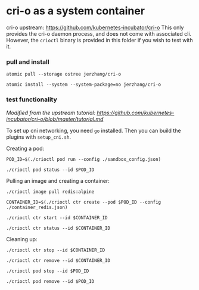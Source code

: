 # cri-o as a system container

cri-o upstream: https://github.com/kubernetes-incubator/cri-o
This only provides the cri-o daemon process, and does not come with associated cli. However, the `crioctl` binary is provided in this folder if you wish to test with it.

### pull and install

`atomic pull --storage ostree jerzhang/cri-o`

`atomic install --system --system-package=no jerzhang/cri-o`

### test functionality

*Modified from the upstream tutorial: https://github.com/kubernetes-incubator/cri-o/blob/master/tutorial.md*

To set up cni networking, you need `go` installed. Then you can build the plugins with `setup_cni.sh`.

Creating a pod:

`POD_ID=$(./crioctl pod run --config ./sandbox_config.json)`

`./crioctl pod status --id $POD_ID`

Pulling an image and creating a container:

`./crioctl image pull redis:alpine`

`CONTAINER_ID=$(./crioctl ctr create --pod $POD_ID --config ./container_redis.json)`

`./crioctl ctr start --id $CONTAINER_ID`

`./crioctl ctr status --id $CONTAINER_ID`

Cleaning up:

`./crioctl ctr stop --id $CONTAINER_ID`

`./crioctl ctr remove --id $CONTAINER_ID`

`./crioctl pod stop --id $POD_ID`

`./crioctl pod remove --id $POD_ID`
